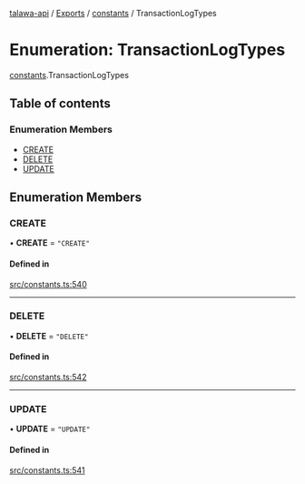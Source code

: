 [talawa-api](../README.md) / [Exports](../modules.md) / [constants](../modules/constants.md) / TransactionLogTypes

# Enumeration: TransactionLogTypes

[constants](../modules/constants.md).TransactionLogTypes

## Table of contents

### Enumeration Members

- [CREATE](constants.TransactionLogTypes.md#create)
- [DELETE](constants.TransactionLogTypes.md#delete)
- [UPDATE](constants.TransactionLogTypes.md#update)

## Enumeration Members

### CREATE

• **CREATE** = ``"CREATE"``

#### Defined in

[src/constants.ts:540](https://github.com/PalisadoesFoundation/talawa-api/blob/b1dd6c9/src/constants.ts#L540)

___

### DELETE

• **DELETE** = ``"DELETE"``

#### Defined in

[src/constants.ts:542](https://github.com/PalisadoesFoundation/talawa-api/blob/b1dd6c9/src/constants.ts#L542)

___

### UPDATE

• **UPDATE** = ``"UPDATE"``

#### Defined in

[src/constants.ts:541](https://github.com/PalisadoesFoundation/talawa-api/blob/b1dd6c9/src/constants.ts#L541)
